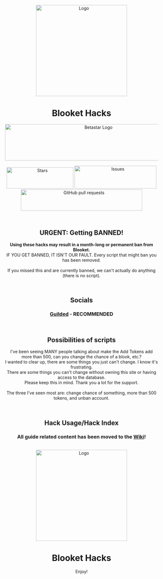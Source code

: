 <div align="center">
  <a href="https://github.com/Hankypoo7/Blooket-hacks-Hankypoo7-">
    <img src="https://cdn.discordapp.com/guilds/605240810191192064/users/794163106347614208/avatars/a_60d546e95571d5785dd7468c24950294.gif?size=1024" alt="Logo" width="300" height="300">
  </a>
  <h1 align="center">Blooket Hacks</h1>
  <img src="https://img.shields.io/badge/JavaScript-F7DF1E?style=for-the-badge&logo=javascript&logoColor=black" alt="Betastar Logo" width="600" height="120"></img>
  <br>
  <br>
  <img alt="Stars" src="https://img.shields.io/github/stars/Hankypoo7/Blooket-hacks-Hankypoo7-.svg?color=#DFFF00" width="220" height="70"</img>
  <a href="https://github.com/Hankypoo7/Blooket-hacks-Hankypoo7-/issues">
      <img alt="Issues" src="https://img.shields.io/github/issues/Hankypoo7/Blooket-hacks-Hankypoo7-?color=FFA500" width="270" height="75"/></a>
  <a href="https://github.com/Hankypoo7/Blooket-hacks-Hankypoo7-/pulls">
      <img alt="GitHub pull requests" src="https://img.shields.io/github/issues-pr/Hankypoo7/Blooket-hacks-Hankypoo7-?color=0088ff" width="400" height="70"/></a>
  </p>
</div>
<br>
<div align="center">
  <h2 align="center">URGENT: Getting BANNED!</h2>

  <p align="center">
    <b>Using these hacks may result in a month-long or permanent ban from Blooket.<br></b>
    IF YOU GET BANNED, IT ISN'T OUR FAULT. Every script that might ban you has been removed.<br>
    <br>
    If you missed this and are currently banned, we can't actually do anything (there is no script).
  </p>
</div>
<br>
<div align="center">
  <h2 align="center">Socials</h2>

  <h3 align="center"><a href="https://www.guilded.gg/i/kQ6dM70p?cid=ecce8406-c7bf-4f4a-9415-46cfc663245b&intent=chat">Guilded</a> - RECOMMENDED</h3>
</div>
<br>
<div align="center">
  <h2 align="center">Possibilities of scripts</h2>

  <p align="center">
    I've been seeing MANY people talking about make the Add Tokens add more than 500, can you change the chance of a blook, etc.?<br>
    I wanted to clear up, there are some things you just can't change. I know it's frustrating.<br>
    There are some things you can't change without owning this site or having access to the database.<br>
    Please keep this in mind. Thank you a lot for the support.<br>
    <br>
    The three I've seen most are: change chance of something, more than 500 tokens, and unban account.
  </p>
</div>
<br>
<div align="center">
  <h2 align="center">Hack Usage/Hack Index</h2>

  <h3 align="center">All guide related content has been moved to the <a href="https://github.com/Hankypoo7/Blooket-hacks-Hankypoo7-/wiki">Wiki</a>!</h3>
</div>
<br>
<div align="center">
  <a href="https://github.com/Hankypoo7/Blooket-hacks-Hankypoo7-">
    <img src="https://cdn.discordapp.com/guilds/605240810191192064/users/794163106347614208/avatars/a_60d546e95571d5785dd7468c24950294.gif?size=1024" alt="Logo" width="300" height="300">
  </a>
  <h1 align="center">Blooket Hacks</h1>

  <p align="center">
    Enjoy!
  </p>
</div>


<!---
Hey hey, I've been seeing MANY discussions talking about make the token hack more than 500, can you change the chance of this and that? I wanted to clear up, the max tokens per day is 500, and it is impossible under no circumstance to change chances as that is actual Blooket code hard coded, I would need access to Blooket's code that get's pushed out to change this.
Thank you alot for the support,

